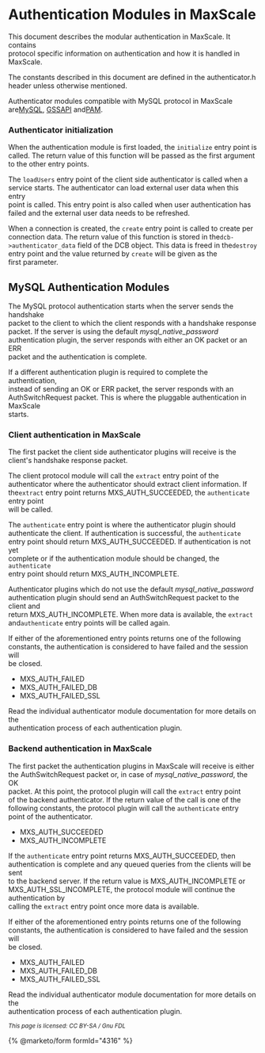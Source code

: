 # Authentication Modules in MaxScale

This document describes the modular authentication in MaxScale. It contains\
protocol specific information on authentication and how it is handled in\
MaxScale.

The constants described in this document are defined in the authenticator.h\
header unless otherwise mentioned.

Authenticator modules compatible with MySQL protocol in MaxScale are[MySQL](mariadb-maxscale-23-mysql-authenticator.md), [GSSAPI](../../../archive-of-2x.xx-versions/mariadb-maxscale-21-06/) and[PAM](mariadb-maxscale-23-pam-authenticator.md).

### Authenticator initialization

When the authentication module is first loaded, the `initialize` entry point is\
called. The return value of this function will be passed as the first argument\
to the other entry points.

The `loadUsers` entry point of the client side authenticator is called when a\
service starts. The authenticator can load external user data when this entry\
point is called. This entry point is also called when user authentication has\
failed and the external user data needs to be refreshed.

When a connection is created, the `create` entry point is called to create per\
connection data. The return value of this function is stored in the`dcb->authenticator_data` field of the DCB object. This data is freed in the`destroy` entry point and the value returned by `create` will be given as the\
first parameter.

## MySQL Authentication Modules

The MySQL protocol authentication starts when the server sends the handshake\
packet to the client to which the client responds with a handshake response\
packet. If the server is using the default _mysql\_native\_password_\
authentication plugin, the server responds with either an OK packet or an ERR\
packet and the authentication is complete.

If a different authentication plugin is required to complete the authentication,\
instead of sending an OK or ERR packet, the server responds with an\
AuthSwitchRequest packet. This is where the pluggable authentication in MaxScale\
starts.

### Client authentication in MaxScale

The first packet the client side authenticator plugins will receive is the\
client's handshake response packet.

The client protocol module will call the `extract` entry point of the\
authenticator where the authenticator should extract client information. If the`extract` entry point returns MXS\_AUTH\_SUCCEEDED, the `authenticate` entry point\
will be called.

The `authenticate` entry point is where the authenticator plugin should\
authenticate the client. If authentication is successful, the `authenticate`\
entry point should return MXS\_AUTH\_SUCCEEDED. If authentication is not yet\
complete or if the authentication module should be changed, the `authenticate`\
entry point should return MXS\_AUTH\_INCOMPLETE.

Authenticator plugins which do not use the default _mysql\_native\_password_\
authentication plugin should send an AuthSwitchRequest packet to the client and\
return MXS\_AUTH\_INCOMPLETE. When more data is available, the `extract` and`authenticate` entry points will be called again.

If either of the aforementioned entry points returns one of the following\
constants, the authentication is considered to have failed and the session will\
be closed.

* MXS\_AUTH\_FAILED
* MXS\_AUTH\_FAILED\_DB
* MXS\_AUTH\_FAILED\_SSL

Read the individual authenticator module documentation for more details on the\
authentication process of each authentication plugin.

### Backend authentication in MaxScale

The first packet the authentication plugins in MaxScale will receive is either\
the AuthSwitchRequest packet or, in case of _mysql\_native\_password_, the OK\
packet. At this point, the protocol plugin will call the `extract` entry point\
of the backend authenticator. If the return value of the call is one of the\
following constants, the protocol plugin will call the `authenticate` entry\
point of the authenticator.

* MXS\_AUTH\_SUCCEEDED
* MXS\_AUTH\_INCOMPLETE

If the `authenticate` entry point returns MXS\_AUTH\_SUCCEEDED, then\
authentication is complete and any queued queries from the clients will be sent\
to the backend server. If the return value is MXS\_AUTH\_INCOMPLETE or\
MXS\_AUTH\_SSL\_INCOMPLETE, the protocol module will continue the authentication by\
calling the `extract` entry point once more data is available.

If either of the aforementioned entry points returns one of the following\
constants, the authentication is considered to have failed and the session will\
be closed.

* MXS\_AUTH\_FAILED
* MXS\_AUTH\_FAILED\_DB
* MXS\_AUTH\_FAILED\_SSL

Read the individual authenticator module documentation for more details on the\
authentication process of each authentication plugin.

<sub>_This page is licensed: CC BY-SA / Gnu FDL_</sub>

{% @marketo/form formId="4316" %}

